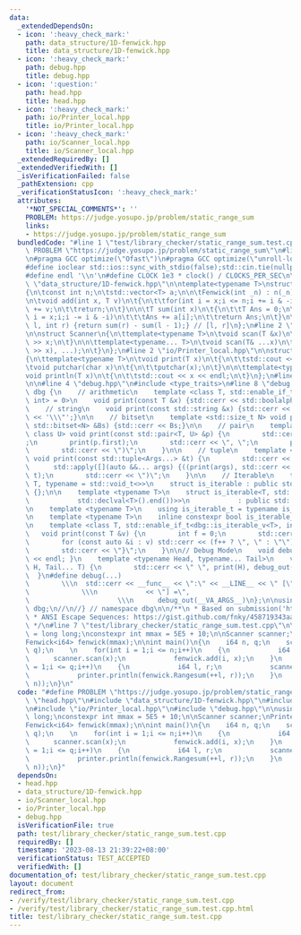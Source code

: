 ```yaml
---
data:
  _extendedDependsOn:
  - icon: ':heavy_check_mark:'
    path: data_structure/1D-fenwick.hpp
    title: data_structure/1D-fenwick.hpp
  - icon: ':heavy_check_mark:'
    path: debug.hpp
    title: debug.hpp
  - icon: ':question:'
    path: head.hpp
    title: head.hpp
  - icon: ':heavy_check_mark:'
    path: io/Printer_local.hpp
    title: io/Printer_local.hpp
  - icon: ':heavy_check_mark:'
    path: io/Scanner_local.hpp
    title: io/Scanner_local.hpp
  _extendedRequiredBy: []
  _extendedVerifiedWith: []
  _isVerificationFailed: false
  _pathExtension: cpp
  _verificationStatusIcon: ':heavy_check_mark:'
  attributes:
    '*NOT_SPECIAL_COMMENTS*': ''
    PROBLEM: https://judge.yosupo.jp/problem/static_range_sum
    links:
    - https://judge.yosupo.jp/problem/static_range_sum
  bundledCode: "#line 1 \"test/library_checker/static_range_sum.test.cpp\"\n#define\
    \ PROBLEM \"https://judge.yosupo.jp/problem/static_range_sum\"\n#line 1 \"head.hpp\"\
    \n#pragma GCC optimize(\"Ofast\")\n#pragma GCC optimize(\"unroll-loops\")\n#include<bits/stdc++.h>\n\
    #define ioclear std::ios::sync_with_stdio(false);std::cin.tie(nullptr);std::cout.tie(nullptr);\n\
    #define endl '\\n'\n#define CLOCK 1e3 * clock() / CLOCKS_PER_SEC\n\n\n#line 2\
    \ \"data_structure/1D-fenwick.hpp\"\n\ntemplate<typename T>\nstruct Fenwick\n\
    {\n\tconst int n;\n\tstd::vector<T> a;\n\n\tFenwick(int _n) : n(_n), a(_n) {}\n\
    \n\tvoid add(int x, T v)\n\t{\n\t\tfor(int i = x;i <= n;i += i & -i)\n\t\t\ta[i]\
    \ += v;\n\t\treturn;\n\t}\n\n\tT sum(int x)\n\t{\n\t\tT Ans = 0;\n\t\tfor(int\
    \ i = x;i;i -= i & -i)\n\t\t\tAns += a[i];\n\t\treturn Ans;\n\t}\n\n\tT Rangesum(int\
    \ l, int r) {return sum(r) - sum(l - 1);} // [l, r]\n};\n#line 2 \"io/Scanner_local.hpp\"\
    \n\nstruct Scanner\n{\n\ttemplate<typename T>\n\tvoid scan(T &x)\n\t{\n\t\tstd::cin\
    \ >> x;\n\t}\n\n\ttemplate<typename... T>\n\tvoid scan(T& ...x)\n\t{\n\t\t((std::cin\
    \ >> x), ...);\n\t}\n};\n#line 2 \"io/Printer_local.hpp\"\n\nstruct Printer\n\
    {\n\ttemplate<typename T>\n\tvoid print(T x)\n\t{\n\t\tstd::cout << x;\n\t}\n\n\
    \tvoid putchar(char x)\n\t{\n\t\tputchar(x);\n\t}\n\n\ttemplate<typename T>\n\t\
    void println(T x)\n\t{\n\t\tstd::cout << x << endl;\n\t}\n};\n#line 2 \"debug.hpp\"\
    \n\n#line 4 \"debug.hpp\"\n#include <type_traits>\n#line 8 \"debug.hpp\"\n\nnamespace\
    \ dbg {\n    // arithmetic\n    template <class T, std::enable_if_t<std::is_arithmetic_v<T>,\
    \ int> = 0>\n    void print(const T &x) {std::cerr << std::boolalpha << x;}\n\n\
    \    // string\n    void print(const std::string &x) {std::cerr << '\\\"' << x\
    \ << '\\\"';}\n\n    // bitset\n    template <std::size_t N> void print(const\
    \ std::bitset<N> &Bs) {std::cerr << Bs;}\n\n    // pair\n    template <class T,\
    \ class U> void print(const std::pair<T, U> &p) {\n        std::cerr << \"(\"\
    ;\n        print(p.first);\n        std::cerr << \", \";\n        print(p.second);\n\
    \        std::cerr << \")\";\n    }\n\n    // tuple\n    template <class... Args>\
    \ void print(const std::tuple<Args...> &t) {\n        std::cerr << \"(\";\n  \
    \      std::apply([](auto &&... args) {((print(args), std::cerr << \", \"), ...);},\
    \ t);\n        std::cerr << \")\";\n    }\n\n    // Iterable\n    template <typename\
    \ T, typename = std::void_t<>>\n    struct is_iterable : public std::false_type\
    \ {};\n\n    template <typename T>\n    struct is_iterable<T, std::void_t<decltype(std::declval<T>().begin(),\n\
    \            std::declval<T>().end())>>\n            : public std::true_type {};\n\
    \n    template <typename T>\n    using is_iterable_t = typename is_iterable<T>::type;\n\
    \n    template <typename T>\n    inline constexpr bool is_iterable_v = is_iterable<T>::value;\n\
    \n    template <class T, std::enable_if_t<dbg::is_iterable_v<T>, int> = 0>\n \
    \   void print(const T &v) {\n        int f = 0;\n        std::cerr << '{';\n\
    \        for (const auto &i : v) std::cerr << (f++ ? \", \" : \"\"), print(i);\n\
    \        std::cerr << \"}\";\n    }\n\n// Debug Mode\n    void debug_out() { std::cerr\
    \ << endl; }\n    template <typename Head, typename... Tail>\n    void debug_out(Head\
    \ H, Tail... T) {\n        std::cerr << \" \", print(H), debug_out(T...);\n  \
    \  }\n#define debug(...)                                                     \
    \        \\\n  std::cerr << __func__ << \":\" << __LINE__ << \" [\" << #__VA_ARGS__\
    \             \\\n            << \"] =\",                                    \
    \                      \\\n      debug_out(__VA_ARGS__)\n};\n\nusing namespace\
    \ dbg;\n//\n//} // namespace dbg\n\n/**\n * Based on submission('https://codeforces.com/contest/1787/submission/191105890')\n\
    \ * ANSI Escape Sequences: https://gist.github.com/fnky/458719343aabd01cfb17a3a4f7296797\n\
    \ */\n#line 7 \"test/library_checker/static_range_sum.test.cpp\"\n\nusing i64\
    \ = long long;\nconstexpr int mmax = 5E5 + 10;\n\nScanner scanner;\nPrinter printer;\n\
    Fenwick<i64> fenwick(mmax);\n\nint main()\n{\n    i64 n, q;\n    scanner.scan(n,\
    \ q);\n    \n    for(int i = 1;i <= n;i++)\n    {\n            i64 x;\n      \
    \      scanner.scan(x);\n            fenwick.add(i, x);\n    }\n    for(int i\
    \ = 1;i <= q;i++)\n    {\n            i64 l, r;\n            scanner.scan(l, r);\n\
    \            printer.println(fenwick.Rangesum(++l, r));\n    }\n    debug(fenwick.Rangesum(1,\
    \ n));\n}\n"
  code: "#define PROBLEM \"https://judge.yosupo.jp/problem/static_range_sum\"\n#include\
    \ \"head.hpp\"\n#include \"data_structure/1D-fenwick.hpp\"\n#include \"io/Scanner_local.hpp\"\
    \n#include \"io/Printer_local.hpp\"\n#include \"debug.hpp\"\n\nusing i64 = long\
    \ long;\nconstexpr int mmax = 5E5 + 10;\n\nScanner scanner;\nPrinter printer;\n\
    Fenwick<i64> fenwick(mmax);\n\nint main()\n{\n    i64 n, q;\n    scanner.scan(n,\
    \ q);\n    \n    for(int i = 1;i <= n;i++)\n    {\n            i64 x;\n      \
    \      scanner.scan(x);\n            fenwick.add(i, x);\n    }\n    for(int i\
    \ = 1;i <= q;i++)\n    {\n            i64 l, r;\n            scanner.scan(l, r);\n\
    \            printer.println(fenwick.Rangesum(++l, r));\n    }\n    debug(fenwick.Rangesum(1,\
    \ n));\n}"
  dependsOn:
  - head.hpp
  - data_structure/1D-fenwick.hpp
  - io/Scanner_local.hpp
  - io/Printer_local.hpp
  - debug.hpp
  isVerificationFile: true
  path: test/library_checker/static_range_sum.test.cpp
  requiredBy: []
  timestamp: '2023-08-13 21:39:22+08:00'
  verificationStatus: TEST_ACCEPTED
  verifiedWith: []
documentation_of: test/library_checker/static_range_sum.test.cpp
layout: document
redirect_from:
- /verify/test/library_checker/static_range_sum.test.cpp
- /verify/test/library_checker/static_range_sum.test.cpp.html
title: test/library_checker/static_range_sum.test.cpp
---
```

